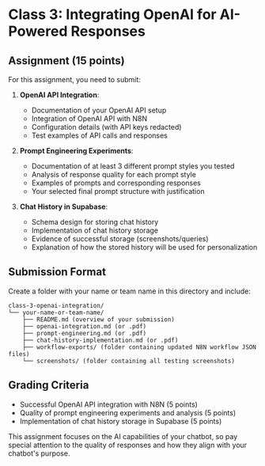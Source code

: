 # Class 3: Integrating OpenAI for AI-Powered Responses

## Assignment (15 points)

For this assignment, you need to submit:

1. **OpenAI API Integration**:
   - Documentation of your OpenAI API setup
   - Integration of OpenAI API with N8N
   - Configuration details (with API keys redacted)
   - Test examples of API calls and responses

2. **Prompt Engineering Experiments**:
   - Documentation of at least 3 different prompt styles you tested
   - Analysis of response quality for each prompt style
   - Examples of prompts and corresponding responses
   - Your selected final prompt structure with justification

3. **Chat History in Supabase**:
   - Schema design for storing chat history
   - Implementation of chat history storage
   - Evidence of successful storage (screenshots/queries)
   - Explanation of how the stored history will be used for personalization

## Submission Format

Create a folder with your name or team name in this directory and include:

```
class-3-openai-integration/
└── your-name-or-team-name/
    ├── README.md (overview of your submission)
    ├── openai-integration.md (or .pdf)
    ├── prompt-engineering.md (or .pdf)
    ├── chat-history-implementation.md (or .pdf)
    ├── workflow-exports/ (folder containing updated N8N workflow JSON files)
    └── screenshots/ (folder containing all testing screenshots)
```

## Grading Criteria

- Successful OpenAI API integration with N8N (5 points)
- Quality of prompt engineering experiments and analysis (5 points)
- Implementation of chat history storage in Supabase (5 points)

This assignment focuses on the AI capabilities of your chatbot, so pay special attention to the quality of responses and how they align with your chatbot's purpose.
